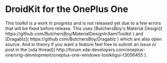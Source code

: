 <h1>DroidKit for the OnePlus One</h1>
This toolkit is a work in progress and is not released yet due to a few errors that will be fixed before release. This uses [ButchersBoy's Material Design]( https://github.com/ButchersBoy/MaterialDesignInXamlToolkit ) and [Dragablz]( https://github.com/ButchersBoy/Dragablz ) which are also open source. And in theory if you want a feature feel free to submit an issue or post in the [xda thread]( http://forum.xda-developers.com/oneplus-one/orig-development/oneplus-one-windows-toolkitgui-t3056455 ).
